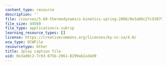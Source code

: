 ```yaml
---
content_type: resource
description: ''
file: /courses/5-60-thermodynamics-kinetics-spring-2008/0e3a80c27c93075b29618299ab2a34d9_DqEmrt_xQTg.srt
file_size: 44560
file_type: application/x-subrip
learning_resource_types: []
license: https://creativecommons.org/licenses/by-nc-sa/4.0/
ocw_type: OCWFile
resourcetype: Other
title: 3play caption file
uid: 0e3a80c2-7c93-075b-2961-8299ab2a34d9
---
```

